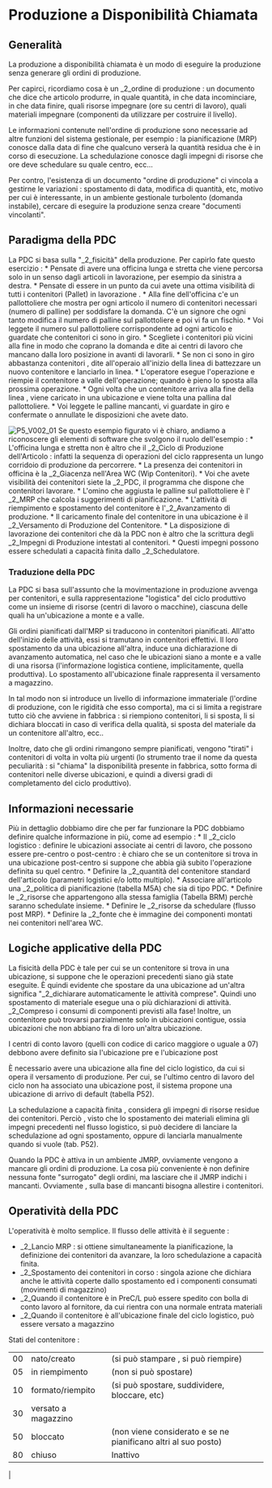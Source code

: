 # Produzione a Disponibilità Chiamata
## Generalità
La produzione a disponibilità chiamata è un modo di eseguire la produzione senza generare gli ordini di produzione.

Per capirci, ricordiamo cosa è un _2_ordine di produzione :  un documento che dice che articolo produrre, in quale quantità, in che data incominciare, in che data finire, quali risorse impegnare (ore su centri di lavoro), quali materiali impegnare (componenti da utilizzare per costruire il livello).

Le informazioni contenute nell'ordine di produzione sono necessarie ad altre funzioni del sistema gestionale, per esempio :  la pianificazione (MRP) conosce dalla data di fine che qualcuno verserà la quantità residua che è in corso di esecuzione. La schedulazione conosce dagli impegni di risorse che ore deve schedulare su quale centro, ecc...

Per contro, l'esistenza di un documento "ordine di produzione" ci vincola a gestirne le variazioni :  spostamento di data, modifica di quantità, etc, motivo per cui è interessante, in un ambiente gestionale turbolento (domanda instabile), cercare di eseguire la produzione senza creare "documenti vincolanti".

## Paradigma della PDC
La PDC si basa sulla "_2_fisicità"  della produzione. Per capirlo fate questo esercizio : 
 \* Pensate di avere una officina lunga e stretta che viene percorsa solo in un senso dagli articoli in lavorazione, per esempio da sinistra a destra.
 \* Pensate di essere  in un punto da cui avete una ottima visibilità di tutti i contenitori (Pallet) in lavorazione .
 \* Alla fine dell'officina c'e un pallottoliere che mostra per ogni articolo il numero di contenitori necessari (numero di palline) per soddisfare la domanda. C'è un signore che ogni tanto modifica il numero di palline sul pallottoliere e poi vi fa un fischio.
 \* Voi leggete il numero sul pallottoliere corrispondente ad ogni articolo e guardate che contenitori ci sono in giro.
 \* Scegliete i contenitori più vicini alla fine in modo che coprano la domanda e dite ai centri di lavoro che mancano dalla loro posizione in avanti di lavorarli.
 \* Se non ci sono in giro abbastanza contenitori , dite all'operaio all'inizio della linea di battezzare un nuovo contenitore e lanciarlo in linea.
 \* L'operatore esegue l'operazione e riempie il contenitore a valle dell'operazione; quando è pieno lo sposta alla prossima operazione.
 \* Ogni volta che un contenitore arriva alla fine della linea , viene caricato in una ubicazione e viene tolta una pallina dal pallottoliere.
 \* Voi leggete le palline mancanti, vi guardate in giro e confermate o annullate le disposizioni che avete dato.

![P5_V002_01](https://doc.smeup.com/immagini/MBDOC_VIS-P5_002/P5_V002_01.png)
Se questo esempio figurato vi è chiaro, andiamo a riconoscere gli elementi di software che svolgono il ruolo dell'esempio : 
 \* L'officina lunga e stretta non è altro che il _2_Ciclo di Produzione dell'Articolo :  infatti la sequenza di operazioni del ciclo rappresenta un lungo corridoio di produzione da percorrere.
 \* La presenza dei contenitori in officina è la _2_Giacenza nell'Area WC (Wip Contenitori).
 \* Voi che avete visibilità dei contenitori siete la _2_PDC, il programma che dispone che contenitori lavorare.
 \* L'omino che aggiusta le palline sul pallottoliere è l' _2_MRP che calcola i suggerimenti di pianificazione.
 \* L'attività di riempimento e spostamento del contenitore è l'_2_Avanzamento di produzione.
 \* Il caricamento finale del contenitore in una ubicazione è il _2_Versamento di Produzione del Contenitore.
 \* La disposizione di lavorazione dei contenitori che dà la PDC non è altro che la scrittura degli _2_Impegni di Produzione intestati al contenitori.
 \* Questi impegni possono essere schedulati a capacità finita dallo _2_Schedulatore.

### Traduzione della PDC
La PDC si basa sull'assunto che la movimentazione in produzione avvenga per contenitori, e sulla rappresentazione "logistica" del ciclo produttivo come un insieme di risorse (centri di lavoro o macchine), ciascuna delle quali ha un'ubicazione a monte e a valle.

Gli ordini pianificati dall'MRP si traducono in contenitori pianificati. All'atto dell'inizio delle attività, essi si tramutano in contenitori effettivi.
Il loro spostamento da una ubicazione all'altra, induce una dichiarazione di avanzamento automatica, nel caso che le ubicazioni siano a monte e a valle di una risorsa (l'informazione logistica contiene, implicitamente, quella produttiva).
Lo spostamento all'ubicazione finale rappresenta il versamento a magazzino.

In tal modo non si introduce un livello di informazione immateriale (l'ordine di produzione, con le rigidità che esso comporta), ma ci si limita a registrare tutto ciò che avviene in fabbrica :  si riempiono contenitori, li si sposta, li si dichiara bloccati in caso di verifica della qualità, si sposta del materiale da un contenitore all'altro, ecc..

Inoltre, dato che gli ordini rimangono sempre pianificati, vengono "tirati" i contenitori di volta in volta più urgenti (lo strumento trae il nome da questa peculiarità :  si "chiama" la disponibilità presente in fabbrica, sotto forma di contenitori nelle diverse ubicazioni, e quindi a diversi gradi di completamento del ciclo produttivo).

## Informazioni necessarie
Più in dettaglio dobbiamo dire che per far funzionare la PDC dobbiamo definire qualche informazione in più, come ad esempio : 
 \* Il _2_ciclo logistico :  definire le ubicazioni associate ai centri di lavoro, che possono essere pre-centro o post-centro :  è chiaro che se un contenitore si trova in  una ubicazione post-centro si suppone che abbia già subito l'operazione definita su quel centro.
 \* Definire la _2_quantità del contenitore standard dell'articolo (parametri logistici e/o lotto multiplo).
 \* Associare all'articolo una _2_politica di pianificazione (tabella M5A) che sia di tipo PDC.
 \* Definire le _2_risorse che appartengono alla stessa famiglia (Tabella BRM) perchè saranno schedulate insieme.
 \* Definire le _2_risorse da schedulare (flusso post MRP).
 \* Definire la _2_fonte che è immagine dei componenti montati nei contenitori nell'area WC.

## Logiche applicative della PDC
La fisicità della PDC è tale per cui se un contenitore si trova in una ubicazione, si suppone che le operazioni  precedenti siano già state eseguite. È quindi evidente che spostare da una ubicazione ad un'altra significa "_2_dichiarare automaticamente le attività comprese". Quindi uno spostamento di materiale esegue una o più dichiarazioni di attività. _2_Compreso i consumi di componenti previsti alla fase! Inoltre, un contenitore può trovarsi parzialmente solo in ubicazioni contigue, ossia ubicazioni che non abbiano fra di loro un'altra ubicazione.

I centri di conto lavoro (quelli con codice di carico maggiore  o uguale a 07)  debbono avere definito sia l'ubicazione pre e l'ubicazione post

È necessario avere una ubicazione alla fine del ciclo logistico, da cui si opera il versamento di produzione. Per cui, se l'ultimo centro di lavoro del ciclo non ha associato una ubicazione post, il sistema propone una ubicazione di arrivo di default (tabella P52).

La schedulazione a capacità finita , considera gli impegni di risorse residue dei contenitori. Perciò , visto che lo spostamento dei materiali elimina gli impegni precedenti nel flusso logistico, si può decidere di lanciare la schedulazione ad ogni spostamento, oppure di lanciarla manualmente quando si vuole (tab. P52).

Quando la PDC è attiva in un ambiente JMRP, ovviamente vengono a mancare gli ordini di produzione. La cosa più conveniente è non definire nessuna fonte "surrogato" degli ordini, ma lasciare che il JMRP indichi i mancanti. Ovviamente , sulla base di mancanti bisogna allestire i contenitori.

## Operatività della PDC
L'operatività è molto semplice. Il flusso delle attività è il seguente : 

- _2_Lancio MRP :  si ottiene simultaneamente la pianificazione, la definizione dei contenitori da avanzare, la loro schedulazione a capacità finita.
- _2_Spostamento dei contenitori in corso :  singola azione che dichiara anche le attività coperte dallo spostamento ed i componenti consumati (movimenti di magazzino)
- _2_Quando il contenitore è in PreC/L può essere spedito con bolla di conto lavoro al fornitore, da cui rientra con una normale entrata materiali
- _2_Quando il contenitore è all'ubicazione finale del ciclo logistico, può essere versato a magazzino


Stati del contenitore : 

|  | | |
| ---|----|----|
| 00 | nato/creato | (si può stampare , si può riempire) |
| 05 | in riempimento | (non si può spostare) |
| 10 | formato/riempito | (si può spostare, suddividere, bloccare, etc) |
| 30 | versato a magazzino | |
| 50 | bloccato | (non viene considerato e se ne pianificano altri al suo posto) |
| 80 | chiuso | Inattivo |
| 

